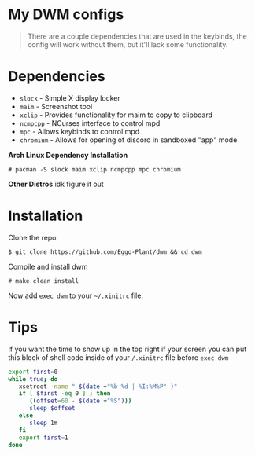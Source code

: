 # My DWM configs
> There are a couple dependencies that are used in the keybinds, the config will work without them, but it'll lack some functionality.

# Dependencies
* `slock` - Simple X display locker
* `maim` - Screenshot tool
* `xclip` - Provides functionality for maim to copy to clipboard
* `ncmpcpp` - NCurses interface to control mpd
* `mpc` - Allows keybinds to control mpd
* `chromium` - Allows for opening of discord in sandboxed "app" mode

**Arch Linux Dependency Installation**
```
# pacman -S slock maim xclip ncmpcpp mpc chromium
```

**Other Distros**
idk figure it out

# Installation
Clone the repo
```
$ git clone https://github.com/Eggo-Plant/dwm && cd dwm
```
Compile and install dwm
```
# make clean install
```

Now add `exec dwm` to your `~/.xinitrc` file.

# Tips
If you want the time to show up in the top right if your screen you can put this block of shell code inside of your `/.xinitrc` file before `exec dwm`
```sh
export first=0
while true; do
   xsetroot -name " $(date +"%b %d | %I:%M%P" )"
   if [ $first -eq 0 ] ; then
      ((offset=60 - $(date +"%S")))
      sleep $offset
   else
      sleep 1m
   fi
   export first=1
done
```
